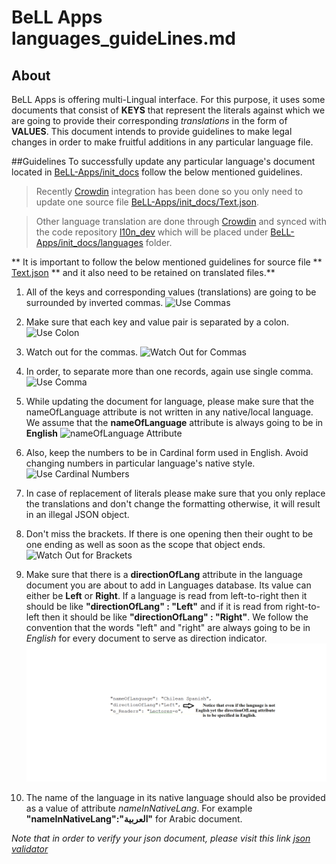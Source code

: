 # BeLL Apps languages_guideLines.md

## About
BeLL Apps is offering multi-Lingual interface. For this purpose, it uses some documents that consist of **KEYS** that represent the literals against which we are going to provide their corresponding _translations_ in the form of **VALUES**. This document intends to provide guidelines to make legal changes in order to make fruitful additions in any particular language file.

##Guidelines
To successfully update any particular language's document located in [BeLL-Apps/init_docs](https://github.com/open-learning-exchange/BeLL-Apps/tree/dev/init_docs) follow the below mentioned guidelines.

[Textjson]: https://github.com/open-learning-exchange/BeLL-Apps/tree/dev/init_docs/Text.json
[CrowdinUrl]: https://crowdin.com/project/open-learning-exchange
[CrowdinBranch]: https://github.com/open-learning-exchange/BeLL-Apps/tree/l10n_dev

> Recently [Crowdin][CrowdinUrl] integration has been done so you only need to update one source file [BeLL-Apps/init_docs/Text.json][Textjson]. 

> Other language translation are done through [Crowdin][CrowdinUrl] 
> and synced with the code repository [l10n_dev][CrowdinBranch] 
> which will be placed under [BeLL-Apps/init_docs/languages](https://github.com/open-learning-exchange/BeLL-Apps/tree/l10n_dev/init_docs/languages) folder.

** It is important to follow the below mentioned guidelines for source file ** [Text.json][Textjson] ** and it also need to be retained on translated files.**

1) All of the keys and corresponding values (translations) are going to be surrounded by inverted commas.
     ![Use Commas](../images/pic1.png)

2) Make sure that each key and value pair is separated by a colon.
     ![Use Colon](../images/pic2.png)

3) Watch out for the commas.
     ![Watch Out for Commas](../images/pic3.png)

4) In order, to separate more than one records, again use single comma.
     ![Use Comma](../images/pic4.png)

5) While updating the document for language, please make sure that the nameOfLanguage attribute is not written in any native/local language. We assume that the **nameOfLanguage** attribute is always going to be in **English**
     ![nameOfLanguage Attribute](../images/pic5.png)

6) Also, keep the numbers to be in Cardinal form used in English. Avoid changing numbers in particular language's native style.
      ![Use Cardinal Numbers](../images/pic6.png)

7) In case of replacement of literals please make sure that you only replace the translations and don't change the formatting otherwise, it will result in an illegal JSON object.

8) Don't miss the brackets. If there is one opening then their ought to be one ending as well as soon as the scope that object ends.
      ![Watch Out for Brackets](../images/pic7.png)

9) Make sure that there is a **directionOfLang** attribute in the language document you are about to add in Languages database. Its value can either be **Left** or **Right**. If a language is read from
left-to-right then  it should be like **"directionOfLang" : "Left"** and if it is read from right-to-left then it should be like **"directionOfLang" : "Right"**. We follow the convention that the words "left" and "right" are always going to be in *English* for every document to serve as direction indicator.
       ![Watch Out for directionOfLang](../images/pic9.png)

10) The name of the language in its native language should also be provided as a value of attribute *nameInNativeLang*. For example **"nameInNativeLang":"العربية"** for Arabic document.

*Note that in order to verify your json document, please visit this link [json validator](https://jsonformatter.curiousconcept.com/)*
